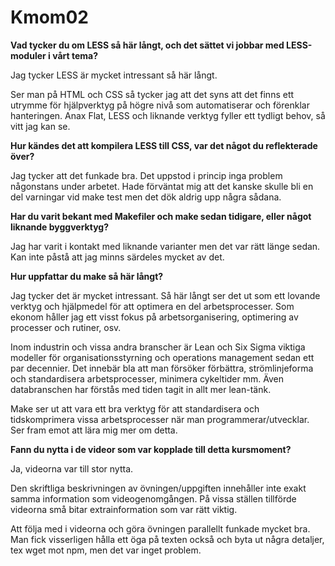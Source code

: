 Kmom02
===============================

**Vad tycker du om LESS så här långt, och det sättet vi jobbar med LESS-moduler i vårt tema?**

Jag tycker LESS är mycket intressant så här långt.

Ser man på HTML och CSS så tycker jag att det syns att det finns ett utrymme för
hjälpverktyg på högre nivå som automatiserar och förenklar hanteringen. Anax Flat,
LESS och liknande verktyg fyller ett tydligt behov, så vitt jag kan se.


**Hur kändes det att kompilera LESS till CSS, var det något du reflekterade över?**

Jag tycker att det funkade bra. Det uppstod i princip inga problem någonstans
under arbetet. Hade förväntat mig att det kanske skulle bli en del varningar
vid make test men det dök aldrig upp några sådana.

**Har du varit bekant med Makefiler och make sedan tidigare, eller något liknande byggverktyg?**

Jag har varit i kontakt med liknande varianter men det var rätt länge sedan. Kan
inte påstå att jag minns särdeles mycket av det.

**Hur uppfattar du make så här långt?**

Jag tycker det är mycket intressant. Så här långt ser det ut som ett lovande
verktyg och hjälpmedel för att optimera en del arbetsprocesser. Som ekonom håller
jag ett visst fokus på arbetsorganisering, optimering av processer och rutiner, osv.

Inom industrin och vissa andra branscher är Lean och Six Sigma viktiga
modeller för organisationsstyrning och operations management sedan ett par
decennier. Det innebär bla att man försöker förbättra, strömlinjeforma och
standardisera arbetsprocesser, minimera cykeltider mm. Även databranschen har
förstås med tiden tagit in allt mer lean-tänk.

Make ser ut att vara ett bra verktyg för att standardisera och tidskomprimera
vissa arbetsprocesser när man programmerar/utvecklar. Ser fram emot att lära mig
mer om detta.




**Fann du nytta i de videor som var kopplade till detta kursmoment?**

Ja, videorna var till stor nytta.

Den skriftliga beskrivningen av övningen/uppgiften innehåller inte exakt samma
information som videogenomgången. På vissa ställen tillförde videorna små bitar
extrainformation som var rätt viktig.

Att följa med i videorna och göra övningen parallellt funkade mycket bra. Man
fick visserligen hålla ett öga på texten också och byta ut några detaljer, tex
wget mot npm, men det var inget problem.
